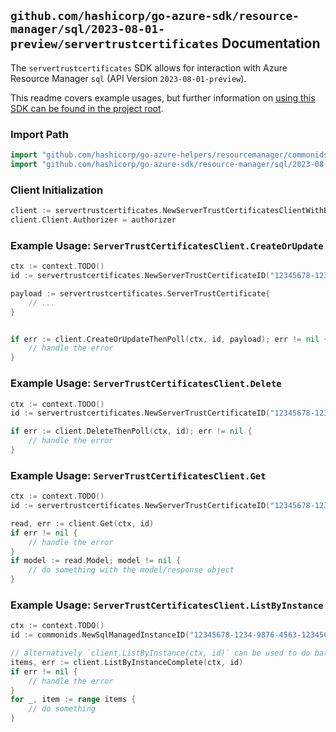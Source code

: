 
## `github.com/hashicorp/go-azure-sdk/resource-manager/sql/2023-08-01-preview/servertrustcertificates` Documentation

The `servertrustcertificates` SDK allows for interaction with Azure Resource Manager `sql` (API Version `2023-08-01-preview`).

This readme covers example usages, but further information on [using this SDK can be found in the project root](https://github.com/hashicorp/go-azure-sdk/tree/main/docs).

### Import Path

```go
import "github.com/hashicorp/go-azure-helpers/resourcemanager/commonids"
import "github.com/hashicorp/go-azure-sdk/resource-manager/sql/2023-08-01-preview/servertrustcertificates"
```


### Client Initialization

```go
client := servertrustcertificates.NewServerTrustCertificatesClientWithBaseURI("https://management.azure.com")
client.Client.Authorizer = authorizer
```


### Example Usage: `ServerTrustCertificatesClient.CreateOrUpdate`

```go
ctx := context.TODO()
id := servertrustcertificates.NewServerTrustCertificateID("12345678-1234-9876-4563-123456789012", "example-resource-group", "managedInstanceName", "certificateName")

payload := servertrustcertificates.ServerTrustCertificate{
	// ...
}


if err := client.CreateOrUpdateThenPoll(ctx, id, payload); err != nil {
	// handle the error
}
```


### Example Usage: `ServerTrustCertificatesClient.Delete`

```go
ctx := context.TODO()
id := servertrustcertificates.NewServerTrustCertificateID("12345678-1234-9876-4563-123456789012", "example-resource-group", "managedInstanceName", "certificateName")

if err := client.DeleteThenPoll(ctx, id); err != nil {
	// handle the error
}
```


### Example Usage: `ServerTrustCertificatesClient.Get`

```go
ctx := context.TODO()
id := servertrustcertificates.NewServerTrustCertificateID("12345678-1234-9876-4563-123456789012", "example-resource-group", "managedInstanceName", "certificateName")

read, err := client.Get(ctx, id)
if err != nil {
	// handle the error
}
if model := read.Model; model != nil {
	// do something with the model/response object
}
```


### Example Usage: `ServerTrustCertificatesClient.ListByInstance`

```go
ctx := context.TODO()
id := commonids.NewSqlManagedInstanceID("12345678-1234-9876-4563-123456789012", "example-resource-group", "managedInstanceName")

// alternatively `client.ListByInstance(ctx, id)` can be used to do batched pagination
items, err := client.ListByInstanceComplete(ctx, id)
if err != nil {
	// handle the error
}
for _, item := range items {
	// do something
}
```
